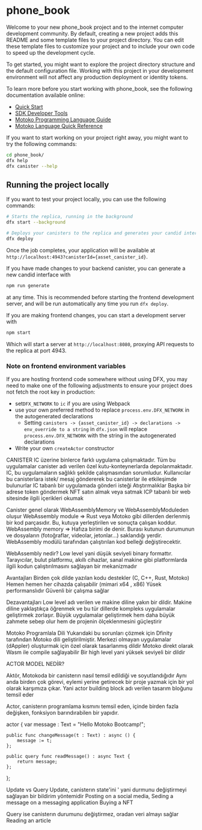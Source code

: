 # phone_book

Welcome to your new phone_book project and to the internet computer development community. By default, creating a new project adds this README and some template files to your project directory. You can edit these template files to customize your project and to include your own code to speed up the development cycle.

To get started, you might want to explore the project directory structure and the default configuration file. Working with this project in your development environment will not affect any production deployment or identity tokens.

To learn more before you start working with phone_book, see the following documentation available online:

- [Quick Start](https://internetcomputer.org/docs/current/developer-docs/setup/deploy-locally)
- [SDK Developer Tools](https://internetcomputer.org/docs/current/developer-docs/setup/install)
- [Motoko Programming Language Guide](https://internetcomputer.org/docs/current/motoko/main/motoko)
- [Motoko Language Quick Reference](https://internetcomputer.org/docs/current/motoko/main/language-manual)

If you want to start working on your project right away, you might want to try the following commands:

```bash
cd phone_book/
dfx help
dfx canister --help
```

## Running the project locally

If you want to test your project locally, you can use the following commands:

```bash
# Starts the replica, running in the background
dfx start --background

# Deploys your canisters to the replica and generates your candid interface
dfx deploy
```

Once the job completes, your application will be available at `http://localhost:4943?canisterId={asset_canister_id}`.

If you have made changes to your backend canister, you can generate a new candid interface with

```bash
npm run generate
```

at any time. This is recommended before starting the frontend development server, and will be run automatically any time you run `dfx deploy`.

If you are making frontend changes, you can start a development server with

```bash
npm start
```

Which will start a server at `http://localhost:8080`, proxying API requests to the replica at port 4943.

### Note on frontend environment variables

If you are hosting frontend code somewhere without using DFX, you may need to make one of the following adjustments to ensure your project does not fetch the root key in production:

- set`DFX_NETWORK` to `ic` if you are using Webpack
- use your own preferred method to replace `process.env.DFX_NETWORK` in the autogenerated declarations
  - Setting `canisters -> {asset_canister_id} -> declarations -> env_override to a string` in `dfx.json` will replace `process.env.DFX_NETWORK` with the string in the autogenerated declarations
- Write your own `createActor` constructor


CANISTER
IC üzerine binlerce farklı uygulama çalışmaktadır. Tüm bu uygulamalar canister adı verilen özel kutu-konteynerlarda depolanmaktadır. IC, bu uygulamaların sağlıklı şekilde çalışmasından sorumludur.
Kullanıcılar bu canisterlara istek/ mesaj göndererek bu canisterlar ile etkileşimde bulunurlar
IC tabanlı bir uygulamada gönderi isteği Atıştırmalıklar
Başka bir adrese token göndermek
NFT satın almak veya satmak
ICP tabanlı bir web sitesinde ilgili içerikleri okumak 

Canister genel olarak WebAssemblyMemory ve WebAssemblyModuleden oluşur
WebAssembly module => Rust veya Motoko gibi dillerden derlenmiş bir kod parçasıdır. Bu, kutuya yerleştirilen ve sonuçta çalışan koddur.
 WebAssembly memory => Hafıza birimi de denir. Burası kutunun durumunun ve dosyaların (fotoğraflar, videolar, jetonlar...) saklandığı yerdir. WebAssembly modülü tarafından çalıştırılan kod belleği değiştirecektir.


WebAssembly nedir?
Low level yani düşük seviyeli binary formattır. 
Tarayıcılar, bulut platformu, akıllı cihazlar, sanal makine gibi platformlarda ilgili kodun çalıştırılmasını sağlayan bir mekanizmadır

Avantajları
Birden çok dilde yazılan kodu destekler (C, C++, Rust, Motoko)
Hemen hemen her cihazda çalışabilir (mimari x64 , x86)
Yüsek performanslıdır
Güvenli bir çalışma sağlar

Dezavantajları
Low level adı verilen ve makine diline yakın bir dildir. Makine diline yaklaştıkça öğrenmek ve bu tür dillerde kompleks uygulamalar geliştirmek
zorlaşır. Büyük uygulamalar geliştirmek hem daha büyük zahmete sebep olur hem de projenin ölçeklenmesini güçleştirir


Motoko Programlala Dili
Yukarıdaki bu sorunları çözmek için Dfinity tarafından Motoko dili geliştirilmiştir.
Merkezi olmayan uygulamalar (dAppler) oluşturmak için özel olarak tasarlanmış dildir
Motoko direkt olarak Wasm ile compile sağlayabilir
Bir high level yani yüksek seviyeli bir dildir



ACTOR MODEL NEDİR?

Aktör, Motokoda bir canisterın nasıl temsil edildiği ve soyutlandığıdır
Aynı anda birden çok görevi, eylemi yerine getirecek bir proje yazmak için bir yol olarak karşımıza çıkar.
Yani actor building block adı verilen tasarım bloğunu temsil eder

Actor, canisterın programlama kısmını temsil eden, içinde birden fazla değişken, fonksiyon barındırabilen bir yapıdır.

actor {
    var message : Text = "Hello Motoko Bootcamp!";

    public func changeMessage(t : Text) : async () {
        message := t;
    };

    public query func readMessage() : async Text {
        return message;
    };
};

Update vs Query
Update, canisterın state'ini ' yani durmunu değiştirmeyi sağlayan bir bildirim yöntemidir
Posting on a social media,
Seding a message on a messaging application
Buying a NFT

Query ise canisterın durumunu değiştirmez, oradan veri almayı sağlar
Reading an article
















